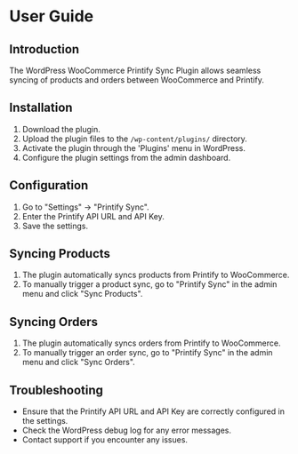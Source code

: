 # User Guide

## Introduction
The WordPress WooCommerce Printify Sync Plugin allows seamless syncing of products and orders between WooCommerce and Printify.

## Installation
1. Download the plugin.
2. Upload the plugin files to the `/wp-content/plugins/` directory.
3. Activate the plugin through the 'Plugins' menu in WordPress.
4. Configure the plugin settings from the admin dashboard.

## Configuration
1. Go to "Settings" -> "Printify Sync".
2. Enter the Printify API URL and API Key.
3. Save the settings.

## Syncing Products
1. The plugin automatically syncs products from Printify to WooCommerce.
2. To manually trigger a product sync, go to "Printify Sync" in the admin menu and click "Sync Products".

## Syncing Orders
1. The plugin automatically syncs orders from Printify to WooCommerce.
2. To manually trigger an order sync, go to "Printify Sync" in the admin menu and click "Sync Orders".

## Troubleshooting
- Ensure that the Printify API URL and API Key are correctly configured in the settings.
- Check the WordPress debug log for any error messages.
- Contact support if you encounter any issues.